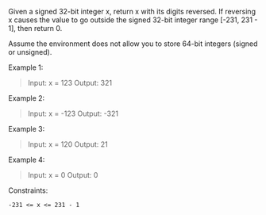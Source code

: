 Given a signed 32-bit integer x, return x with its digits reversed. 
If reversing x causes the value to go outside the signed 32-bit integer range [-231, 231 - 1], 
then return 0.

Assume the environment does not allow you to store 64-bit integers (signed or unsigned).



Example 1:

>Input: x = 123
Output: 321

Example 2:

>Input: x = -123
Output: -321

Example 3:

>Input: x = 120
Output: 21

Example 4:

>Input: x = 0
Output: 0


Constraints:

```
-231 <= x <= 231 - 1
```